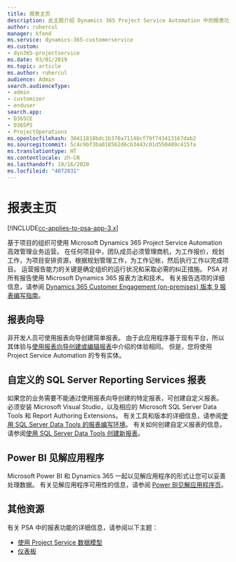 ```yaml
---
title: 报表主页
description: 此主题介绍 Dynamics 365 Project Service Automation 中的报表功能。
author: ruhercul
manager: kfend
ms.service: dynamics-365-customerservice
ms.custom:
- dyn365-projectservice
ms.date: 03/01/2019
ms.topic: article
ms.author: ruhercul
audience: Admin
search.audienceType:
- admin
- customizer
- enduser
search.app:
- D365CE
- D365PS
- ProjectOperations
ms.openlocfilehash: 30411818bdc1b370a71148cf79f743413167dab2
ms.sourcegitcommit: 5c4c9bf3ba018562d6cb3443c01d550489c415fa
ms.translationtype: HT
ms.contentlocale: zh-CN
ms.lasthandoff: 10/16/2020
ms.locfileid: "4072831"
---
```

# <a name="reporting-home-page"></a>报表主页

[!INCLUDE[cc-applies-to-psa-app-3.x](../includes/cc-applies-to-psa-app-3x.md)]

基于项目的组织可使用 Microsoft Dynamics 365 Project Service Automation 高效管理业务运营。 在任何项目中，团队成员必须管理商机，为工作报价，规划工作，为项目安排资源，根据规划管理工作，为工作记帐，然后执行工作以完成项目。 运营报告能力的关键是确定组织的运行状况和采取必需的纠正措施。 PSA 对所有报告使用 Microsoft Dynamics 365 报表方法和技术。 有关报告选项的详细信息，请参阅 [Dynamics 365 Customer Engagement (on-premises) 版本 9 报表编写指南](https://docs.microsoft.com/dynamics365/customerengagement/on-premises/analytics/reporting-analytics-with-dynamics-365)。

## <a name="report-wizard"></a>报表向导

非开发人员可使用报表向导创建简单报表。 由于此应用程序基于现有平台，所以其体验与[使用报表向导创建或编辑报表](https://docs.microsoft.com/dynamics365/customerengagement/on-premises/basics/create-edit-copy-report-wizard)中介绍的体验相同。 但是，您将使用 Project Service Automation 的专有实体。

## <a name="custom-sql-server-reporting-services-reports"></a>自定义的 SQL Server Reporting Services 报表

如果您的业务需要不能通过使用报表向导创建的特定报表，可创建自定义报表。 必须安装 Microsoft Visual Studio，以及相应的 Microsoft SQL Server Data Tools 和 Report Authoring Extensions。 有关工具和版本的详细信息，请参阅[使用 SQL Server Data Tools 的报表编写环境](https://docs.microsoft.com/dynamics365/customerengagement/on-premises/analytics/report-writing-environment-using-sql-server-data-tools)。 有关如何创建自定义报表的信息，请参阅[使用 SQL Server Data Tools 创建新报表](https://docs.microsoft.com/dynamics365/customerengagement/on-premises/analytics/create-a-new-report-using-sql-server-data-tools)。

## <a name="power-bi-insights-apps"></a>Power BI 见解应用程序

Microsoft Power BI 和 Dynamics 365 一起以见解应用程序的形式让您可以妥善处理数据。 有关见解应用程序可用性的信息，请参阅 [Power BI见解应用程序页](https://powerbi.microsoft.com/power-bi-insights-apps/)。


## <a name="additional-resources"></a>其他资源
有关 PSA 中的报表功能的详细信息，请参阅以下主题：

- [使用 Project Service 数据模型](reports-working-project-service-data-model.md)
- [仪表板](reports-dashboards.md)

